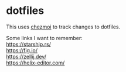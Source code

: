 # dotfiles
This uses [chezmoi](https://www.chezmoi.io/) to track changes to dotfiles.


Some links I want to remember:  
https://starship.rs/  
https://fig.io/  
https://zellij.dev/  
https://helix-editor.com/
